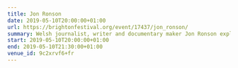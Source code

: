 ```yaml
---
title: Jon Ronson
date: 2019-05-10T20:00:00+01:00
url: https://brightonfestival.org/event/17437/jon_ronson/
summary: Welsh journalist, writer and documentary maker Jon Ronson explores the curious world of porn in this new show based on his hit podcasts <cite>The Butterfly Effect</cite> and <cite>The Last Days of August</cite>.
start: 2019-05-10T20:00:00+01:00
end: 2019-05-10T21:30:00+01:00
venue_id: 9c2xrvf6+fr
---
```

